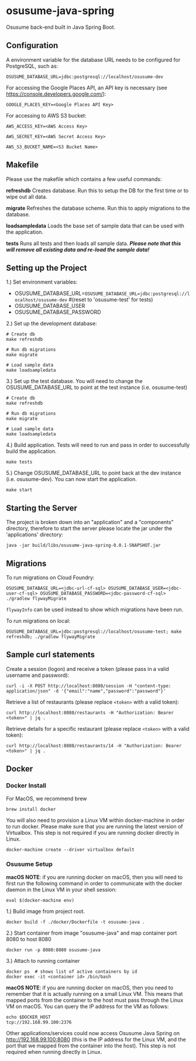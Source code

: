 # osusume-java-spring
Osusume back-end built in Java Spring Boot.

## Configuration
A environment variable for the database URL needs to be configured for PostgreSQL, such as:

`OSUSUME_DATABASE_URL=jdbc:postgresql://localhost/osusume-dev`

For accessing the Google Places API, an API key is necessary (see https://console.developers.google.com/):

`GOOGLE_PLACES_KEY=<Google Places API Key>`

For accessing to AWS S3 bucket:

`AWS_ACCESS_KEY=<AWS Access Key>`

`AWS_SECRET_KEY=<AWS Secret Access Key>`

`AWS_S3_BUCKET_NAME=<S3 Bucket Name>`

## Makefile
Please use the makefile which contains a few useful commands:

**refreshdb** Creates database. Run this to setup the DB for the first time or to wipe out all data.

**migrate** Refreshes the database scheme. Run this to apply migrations to the database.

**loadsampledata** Loads the base set of sample data that can be used with the application.

**tests** Runs all tests and then loads all sample data. ***Please note that this will remove all existing data and re-load the sample data!***

## Setting up the Project
1.) Set environment variables:

  * OSUSUME_DATABASE_URL=`OSUSUME_DATABASE_URL=jdbc:postgresql://localhost/osusume-dev` #(reset to 'osusume-test' for tests)
  * OSUSUME_DATABASE_USER
  * OSUSUME_DATABASE_PASSWORD

2.) Set up the development database:
```
# Create db
make refreshdb

# Run db migrations
make migrate

# Load sample data
make loadsampledata
```

3.) Set up the test database. You will need to change the OSUSUME_DATABASE_URL to point at the test instance (i.e. osusume-test)
```
# Create db
make refreshdb

# Run db migrations
make migrate

# Load sample data
make loadsampledata
```

4.) Build application. Tests will need to run and pass in order to successfully build the application.
```
make tests
```

5.) Change OSUSUME_DATABASE_URL to point back at the dev instance (i.e. osusume-dev). You can now start the application.
```
make start
```

## Starting the Server
The project is broken down into an "application" and a "components" directory, therefore to start the server please locate the jar under the 'applications' directory:

`java -jar build/libs/osusume-java-spring-0.0.1-SNAPSHOT.jar`

## Migrations
To run migrations on Cloud Foundry:

`OSUSUME_DATABASE_URL=<jdbc-url-cf-sql> OSUSUME_DATABASE_USER=<jdbc-user-cf-sql> OSUSUME_DATABASE_PASSWORD=<jdbc-password-cf-sql> ./gradlew flywayMigrate`

`flywayInfo` can be used instead to show which migrations have been run.

To run migrations on local:

`OSUSUME_DATABASE_URL=jdbc:postgresql://localhost/osusume-test; make refreshdb; ./gradlew flywayMigrate`

## Sample curl statements

Create a session (logon) and receive a token (please pass in a valid username and password):

`curl -i -X POST http://localhost:8080/session -H "content-type: application/json" -d '{"email":"name","password":"password"}'`

Retrieve a list of restaurants (please replace `<token>` with a valid token):

`curl http://localhost:8080/restaurants -H "Authorization: Bearer <token>" | jq .`

Retrieve details for a specific restaurant (please replace `<token>` with a valid token):

`curl http://localhost:8080/restaurants/14 -H "Authorization: Bearer <token>" | jq .`

## Docker

### Docker Install

For MacOS, we recommend brew
```
brew install docker 
```

You will also need to provision a Linux VM within docker-machine in order to run docker. Please make sure that you are running the latest version of Virtualbox.
This step is not required if you are running docker directly in Linux. 
```
docker-machine create --driver virtualbox default
```

### Osusume Setup

**macOS NOTE**: if you are running docker on macOS, then you will need to first run the following command in order to communicate with the docker daemon in the Linux VM in your shell session:
```
eval $(docker-machine env)
```

1.) Build image from project root.
```
docker build -f ./docker/Dockerfile -t osusume-java .
```

2.) Start container from image "osusume-java" and map container port 8080 to host 8080
```
docker run -p 8080:8080 osusume-java 
```

3.) Attach to running container
```
docker ps  # shows list of active containers by id
docker exec -it <container id> /bin/bash
```

**macOS NOTE**: if you are running docker on macOS, then you need to remember that it is actually running on a small Linux VM. 
This means that mapped ports from the container to the host must pass through the Linux VM on macOS.
You can query the IP address for the VM as follows:
```
echo $DOCKER_HOST
tcp://192.168.99.100:2376
```

Other applications/services could now access Osusume Java Spring on http://192.168.99.100:8080 (this is the IP address for the Linux VM, and the port that we mapped from the container into the host).
This step is not required when running directly in Linux.
